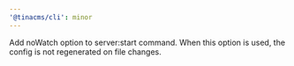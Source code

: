 ```yaml
---
'@tinacms/cli': minor
---
```


Add noWatch option to server:start command. When this option is used, the config is not regenerated on file changes. 
